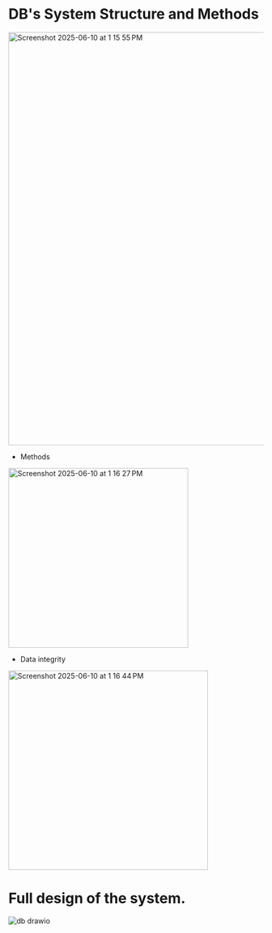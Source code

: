# DB's System Structure and Methods

<img width="816" alt="Screenshot 2025-06-10 at 1 15 55 PM" src="https://github.com/user-attachments/assets/12acd6ce-f193-48a5-934b-1037c36b3c4e" />

- Methods 

<img width="355" alt="Screenshot 2025-06-10 at 1 16 27 PM" src="https://github.com/user-attachments/assets/c7add492-0017-4647-8ff3-ad09a30806e8" />

- Data integrity 

<img width="394" alt="Screenshot 2025-06-10 at 1 16 44 PM" src="https://github.com/user-attachments/assets/af7e0b77-443d-49b6-bfc7-ad619de0b34c" />

# Full design of the system.

![db drawio](https://github.com/user-attachments/assets/1d1787e9-e8ba-4fde-8d91-c5b7d61cb65f)
